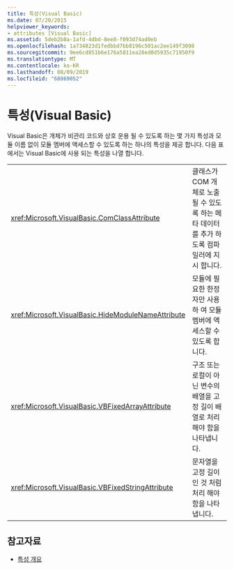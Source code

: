 ```yaml
---
title: 특성(Visual Basic)
ms.date: 07/20/2015
helpviewer_keywords:
- attributes [Visual Basic]
ms.assetid: 5deb2b8a-1afd-4dbd-8ee8-f093d74ad0eb
ms.openlocfilehash: 1a734823d1fedbbd7bb8196c501ac2ee149f3098
ms.sourcegitcommit: 9ee6cd851b6e176a5811ea28ed0d5935c71950f9
ms.translationtype: MT
ms.contentlocale: ko-KR
ms.lasthandoff: 08/09/2019
ms.locfileid: "68869052"
---
```

# <a name="attributes-visual-basic"></a>특성(Visual Basic)

Visual Basic은 개체가 비관리 코드와 상호 운용 될 수 있도록 하는 몇 가지 특성과 모듈 이름 없이 모듈 멤버에 액세스할 수 있도록 하는 하나의 특성을 제공 합니다. 다음 표에서는 Visual Basic에 사용 되는 특성을 나열 합니다.  
  
|||  
|---|---|  
|<xref:Microsoft.VisualBasic.ComClassAttribute>|클래스가 COM 개체로 노출 될 수 있도록 하는 메타 데이터를 추가 하도록 컴파일러에 지시 합니다.|
|<xref:Microsoft.VisualBasic.HideModuleNameAttribute>|모듈에 필요한 한정자만 사용 하 여 모듈 멤버에 액세스할 수 있도록 합니다.|
|<xref:Microsoft.VisualBasic.VBFixedArrayAttribute>|구조 또는 로컬이 아닌 변수의 배열을 고정 길이 배열로 처리 해야 함을 나타냅니다.|
|<xref:Microsoft.VisualBasic.VBFixedStringAttribute>|문자열을 고정 길이인 것 처럼 처리 해야 함을 나타냅니다.|
  
## <a name="see-also"></a>참고자료

- [특성 개요](../../visual-basic/programming-guide/concepts/attributes/index.md)
